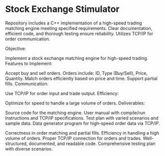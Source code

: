 # Stock Exchange Stimulator
Repository includes a C++ implementation of a high-speed trading matching engine meeting specified requirements.
Clear documentation, efficient code, and thorough testing ensure reliability.
Utilizes TCP/IP for order communication.

Objective:

Implement a stock exchange matching engine for high-speed trading.
Features to Implement:

Accept buy and sell orders.
Orders include: ID, Type (Buy/Sell), Price, Quantity.
Match orders efficiently based on price and time.
Support partial fills.
Communication:

Use TCP/IP for order input and trade output.
Efficiency:

Optimize for speed to handle a large volume of orders.
Deliverables:

Source code for the matching engine.
User manual with compile/run instructions and TCP/IP specifications.
Test plan with varied scenarios and sample data.
Data generator program for high-speed order data via TCP/IP.

Correctness in order matching and partial fills.
Efficiency in handling a high volume of orders.
Proper TCP/IP connection for orders and trades.
Well-structured, documented, and readable code.
Comprehensive testing plan with diverse scenarios.
